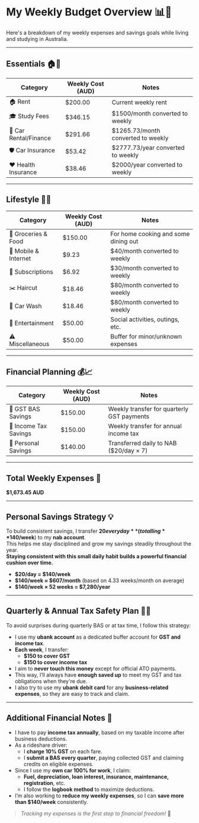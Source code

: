 # **My Weekly Budget Overview** 📊💸

Here's a breakdown of my weekly expenses and savings goals while living and studying in Australia.

---

## **Essentials** 🏠🚗

| **Category**       | **Weekly Cost (AUD)** | **Notes**                                      |
|--------------------|-----------------------|------------------------------------------------|
| 🏠 Rent            | $200.00               | Current weekly rent                            |
| 🎓 Study Fees      | $346.15               | $1500/month converted to weekly                |
| 🚗 Car Rental/Finance | $291.66            | $1265.73/month converted to weekly             |
| 🛡️ Car Insurance   | $53.42                | $2777.73/year converted to weekly              |
| ❤️ Health Insurance| $38.46                | $2000/year converted to weekly                 |

---

## **Lifestyle** 🍔📱

| **Category**       | **Weekly Cost (AUD)** | **Notes**                                      |
|--------------------|-----------------------|------------------------------------------------|
| 🛒 Groceries & Food| $150.00               | For home cooking and some dining out           |
| 📱 Mobile & Internet| $9.23                | $40/month converted to weekly                  |
| 🎥 Subscriptions   | $6.92                 | $30/month converted to weekly                  |
| ✂️ Haircut         | $18.46                | $80/month converted to weekly                  |
| 🧽 Car Wash        | $18.46                | $80/month converted to weekly                  |
| 🎉 Entertainment   | $50.00                | Social activities, outings, etc.               |
| ⚠️ Miscellaneous   | $50.00                | Buffer for minor/unknown expenses              |

---

## **Financial Planning** 💰📈

| **Category**         | **Weekly Cost (AUD)** | **Notes**                                      |
|----------------------|-----------------------|------------------------------------------------|
| 🧾 GST BAS Savings   | $150.00               | Weekly transfer for quarterly GST payments     |
| 🧾 Income Tax Savings| $150.00               | Weekly transfer for annual income tax          |
| 💾 Personal Savings  | $140.00               | Transferred daily to NAB ($20/day × 7)         |

---

## **Total Weekly Expenses** 🧮  
**$1,673.45 AUD**

---

## **Personal Savings Strategy** 💡

To build consistent savings, I transfer **$20 every day** (totalling **$140/week**) to my **nab account**.  
This helps me stay disciplined and grow my savings steadily throughout the year.  
**Staying consistent with this small daily habit builds a powerful financial cushion over time.**

- **$20/day = $140/week**  
- **$140/week ≈ $607/month** (based on 4.33 weeks/month on average)  
- **$140/week × 52 weeks = $7,280/year**

---

## **Quarterly & Annual Tax Safety Plan** 🧾✅

To avoid surprises during quarterly BAS or at tax time, I follow this strategy:

- I use my **ubank account** as a dedicated buffer account for **GST and income tax**.
- **Each week**, I transfer:
  - **$150 to cover GST**
  - **$150 to cover income tax**
- I aim to **never touch this money** except for official ATO payments.
- This way, I’ll always have **enough saved up** to meet my GST and tax obligations when they're due.
- I also try to use my **ubank debit card** for any **business-related expenses**, so they are easy to track and claim.

---

## **Additional Financial Notes** 📌

- I have to pay **income tax annually**, based on my taxable income after business deductions.
- As a rideshare driver:
  - I **charge 10% GST** on each fare.
  - I **submit a BAS every quarter**, paying collected GST and claiming credits on eligible expenses.
- Since I use my **own car 100% for work**, I claim:
  - **Fuel, depreciation, loan interest, insurance, maintenance, registration**, etc.
  - I follow the **logbook method** to maximize deductions.
- I’m also working to **reduce my weekly expenses**, so I can **save more than $140/week** consistently.

> *Tracking my expenses is the first step to financial freedom!* 🚀